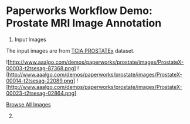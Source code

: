Paperworks Workflow Demo: Prostate MRI Image Annotation
=======================================================

1. Input Images

The input images are from
[TCIA PROSTATEx](https://wiki.cancerimagingarchive.net/display/Public/SPIE-AAPM-NCI+PROSTATEx+Challenges#935fa28f51c546c588e892026a1396c6) dataset.

![http://www.aaalgo.com/demos/paperworks/prostate/images/ProstateX-00003-t2tsesag-87368.png]
![http://www.aaalgo.com/demos/paperworks/prostate/images/ProstateX-00014-t2tsesag-22089.png]
![http://www.aaalgo.com/demos/paperworks/prostate/images/ProstateX-00023-t2tsesag-02864.png]

[Browse All
Images](http://www.aaalgo.com/demos/paperworks/prostate/images/)

2. 
